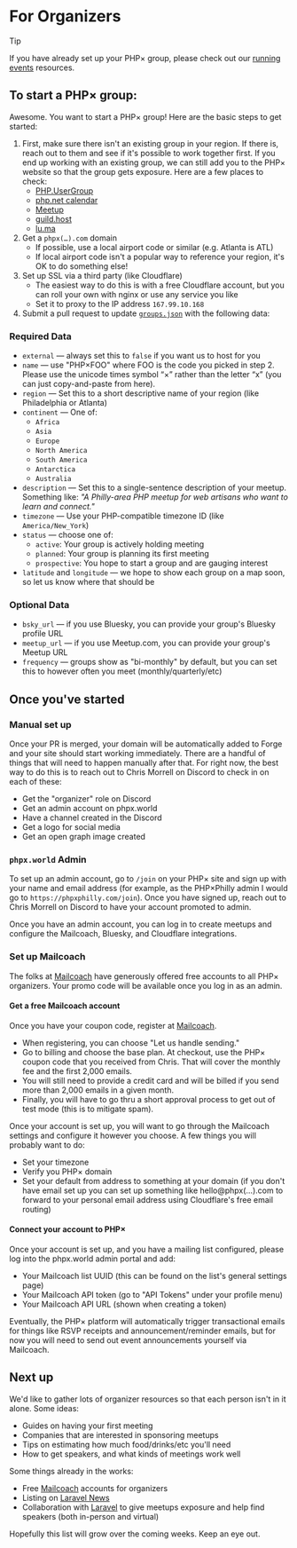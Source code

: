 # For Organizers

> [!tip]
> If you have already set up your PHP× group, please check out our
> [running events](/running-events) resources.

## To start a PHP× group:

Awesome. You want to start a PHP× group! Here are the basic steps to get started:

1. First, make sure there isn't an existing group in your region. If there is, reach out to them
   and see if it's possible to work together first. If you end up working with an existing group,
   we can still add you to the PHP× website so that the group gets exposure. Here are a few places to check:
    - [PHP.UserGroup](https://php.ug/)
    - [php.net calendar](https://www.php.net/cal.php)
    - [Meetup](https://www.meetup.com/)
    - [guild.host](https://guild.host/guilds)
    - [lu.ma](https://lu.ma/discover)
2. Get a `phpx(…).com` domain
    - If possible, use a local airport code or similar (e.g. Atlanta is ATL)
    - If local airport code isn't a popular way to reference your region, it's OK to do something else!
3. Set up SSL via a third party (like Cloudflare)
    - The easiest way to do this is with a free Cloudflare account, but you can roll your own with nginx or use any service you like
    - Set it to proxy to the IP address `167.99.10.168`
4. Submit a pull request to update [`groups.json`](https://github.com/phpx-foundation/website/blob/main/groups.json)
   with the following data:

### Required Data

- `external` — always set this to `false` if you want us to host for you
- `name` — use "PHP×FOO" where FOO is the code you picked in step 2. Please use the unicode times symbol “×” rather than the letter “x” (you can just copy-and-paste from here).
- `region` — Set this to a short descriptive name of your region (like Philadelphia or Atlanta)
- `continent` — One of:
    - `Africa`
    - `Asia`
    - `Europe`
    - `North America`
    - `South America`
    - `Antarctica`
    - `Australia`
- `description` — Set this to a single-sentence description of your meetup. Something like: _"A Philly-area PHP meetup for web artisans who want to learn and connect."_
- `timezone` — Use your PHP-compatible timezone ID (like `America/New_York`)
- `status` — choose one of:
    - `active`: Your group is actively holding meeting
    - `planned`: Your group is planning its first meeting
    - `prospective`: You hope to start a group and are gauging interest
- `latitude` and `longitude` — we hope to show each group on a map soon, so let us know where that should be

### Optional Data

- `bsky_url` — if you use Bluesky, you can provide your group's Bluesky profile URL
- `meetup_url` — if you use Meetup.com, you can provide your group's Meetup URL
- `frequency` — groups show as "bi-monthly" by default, but you can set this to however often you meet (monthly/quarterly/etc)

## Once you've started

### Manual set up

Once your PR is merged, your domain will be automatically added to Forge and your
site should start working immediately. There are a handful of things that will
need to happen manually after that. For right now, the best way to do this is to
reach out to Chris Morrell on Discord to check in on each of these:

- Get the "organizer" role on Discord
- Get an admin account on phpx.world
- Have a channel created in the Discord
- Get a logo for social media
- Get an open graph image created

### `phpx.world` Admin

To set up an admin account, go to `/join` on your PHP× site and sign up with your
name and email address (for example, as the PHP×Philly admin I would go to `https://phpxphilly.com/join`).
Once you have signed up, reach out to Chris Morrell on Discord to have your account
promoted to admin.

Once you have an admin account, you can log in to create meetups and configure
the Mailcoach, Bluesky, and Cloudflare integrations.

### Set up Mailcoach

The folks at [Mailcoach](https://www.mailcoach.app/) have generously offered free accounts to all
PHP× organizers. Your promo code will be available once you log in as an admin.

#### Get a free Mailcoach account

Once you have your coupon code, register at [Mailcoach](https://www.mailcoach.app/).

- When registering, you can choose "Let us handle sending."
- Go to billing and choose the base plan. At checkout, use the PHP× coupon code that you received
  from Chris. That will cover the monthly fee and the first 2,000 emails.
- You will still need to provide a credit card and will be billed if you send more than 2,000
  emails in a given month.
- Finally, you will have to go thru a short approval process to get out of test mode (this is
  to mitigate spam).

Once your account is set up, you will want to go through the Mailcoach settings and configure it
however you choose. A few things you will probably want to do:

- Set your timezone
- Verify you PHP× domain
- Set your default from address to something at your domain (if you don't have email set up
  you can set up something like hello@phpx(…).com to forward to your personal email address
  using Cloudflare's free email routing)

#### Connect your account to PHP×

Once your account is set up, and you have a mailing list configured, please log into the
phpx.world admin portal and add:

- Your Mailcoach list UUID (this can be found on the list's general settings page)
- Your Mailcoach API token (go to "API Tokens" under your profile menu)
- Your Mailcoach API URL (shown when creating a token)

Eventually, the PHP× platform will automatically trigger transactional emails for things
like RSVP receipts and announcement/reminder emails, but for now you will need to send
out event announcements yourself via Mailcoach.

## Next up

We'd like to gather lots of organizer resources so that each person isn't in it alone. Some ideas:

- Guides on having your first meeting
- Companies that are interested in sponsoring meetups
- Tips on estimating how much food/drinks/etc you'll need
- How to get speakers, and what kinds of meetings work well

Some things already in the works:

- Free [Mailcoach](https://www.mailcoach.app/) accounts for organizers
- Listing on [Laravel News](https://laravel-news.com/events)
- Collaboration with [Laravel](https://laravel.com/) to give meetups exposure and help find speakers (both in-person and virtual)

Hopefully this list will grow over the coming weeks. Keep an eye out.

<!--
## Set up Bluesky

- Create bluesky account
- Verify domain as handle
- Create an app password for PHP×
- Provide DID and app password to us
-->

